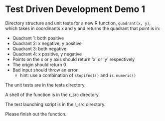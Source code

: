 # Test Driven Development Demo 1

Directory structure and unit tests for a new R function, `quadrant(x, y)`, which takes in coordinants x and y and returns the quadrant that point is in:

* Quadrant 1: both positive
* Quadrant 2: x negative, y positive
* Quadrant 3: both negative
* Quadrant 4: x positive, y negative
* Points on the x or y axis should return 'x' or 'y' respectively
* The origin should return 0
* Bad input should throw an error
  * hint: use a combination of `stopifnot()` and `is.numeric()`

The unit tests are in the tests directory.  

A shell of the function is in the r_src directory.

The test launching script is in the r_src directory.

Please finish out the function.

